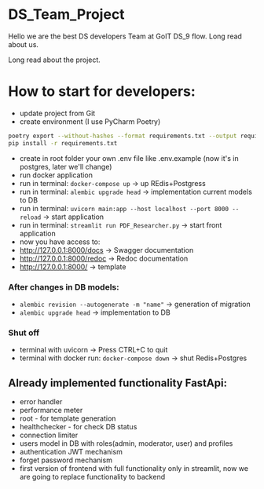 # DS_Team_Project
Hello we are the best DS developers Team at GoIT DS_9 flow. 
Long read about us.

Long read about the project.

# How to start for developers:
- update project from Git
- create environment (I use PyCharm Poetry)
```bash
poetry export --without-hashes --format requirements.txt --output requirements.txt
pip install -r requirements.txt
```
- create in root folder your own .env file like .env.example (now it's in postgres, later we'll change)
- run docker application
- run in terminal: `docker-compose up` -> up REdis+Postgress
- run in terminal: `alembic upgrade head` -> implementation current models to DB
- run in terminal: `uvicorn main:app --host localhost --port 8000 --reload` -> start application
- run in terminal: `streamlit run PDF_Researcher.py` -> start front application
- now you have access to:
- http://127.0.0.1:8000/docs -> Swagger documentation
- http://127.0.0.1:8000/redoc -> Redoc documentation
- http://127.0.0.1:8000/ -> template


### After changes in DB models:
- `alembic revision --autogenerate -m "name"` -> generation of migration
- `alembic upgrade head` -> implementation to DB

### Shut off
- terminal with uvicorn -> Press CTRL+C to quit
- terminal with docker run: `docker-compose down` -> shut Redis+Postgres

## Already implemented functionality FastApi:
- error handler
- performance meter
- root - for template generation
- healthchecker - for check DB status
- connection limiter
- users model in DB with roles(admin, moderator, user) and profiles
- authentication JWT mechanism 
- forget password mechanism
- first version of frontend with full functionality only in streamlit, now we are going to replace functionality to backend